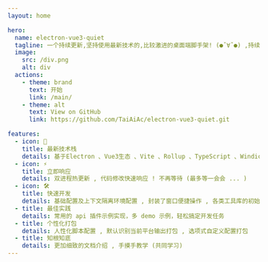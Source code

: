 ```yaml
---
layout: home

hero:
  name: electron-vue3-quiet
  tagline: 一个持续更新,坚持使用最新技术的,比较激进的桌面端脚手架! (●ˇ∀ˇ●) ,持续施工中 ....
  image:
    src: /div.png
    alt: div
  actions:
    - theme: brand
      text: 开始
      link: /main/
    - theme: alt
      text: View on GitHub
      link: https://github.com/TaiAiAc/electron-vue3-quiet.git

features:
  - icon: 🖖
    title: 最新技术栈
    details: 基于Electron 、Vue3生态 、Vite 、Rollup 、TypeScript 、Windicss 等最新技术栈开发
  - icon: ⚡️
    title: 立即响应
    details: 双进程热更新 , 代码修改快速响应 ! 不再等待 (最多等一会会 ... )
  - icon: 🛠️
    title: 快速开发
    details: 基础配置及上下文隔离环境配置 , 封装了窗口便捷操作 , 各类工具库的初始化 , 环境变量 等
  - title: 最佳实践
    details: 常用的 api 插件示例实现，多 demo 示例，轻松搞定开发任务
  - title: 个性化打包
    details: 人性化脚本配置 , 默认识别当前平台输出打包 , 选项式自定义配置打包
  - title: 知根知底
    details: 更加细致的文档介绍 , 手摸手教学 (共同学习)
---
```


